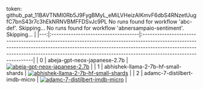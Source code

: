 token:  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
No runs found for workflow 'abc-def'. Skipping...
No runs found for workflow 'abnersampaio-sentiment'. Skipping...
                                                                                                                                                                                                                   |
|---:|:------------------------------------|:---------------------------------------------------------------------------------------------------------------------------------------------------------------------------------------------------------------------------------------------------------------------------|
|  0 | abeja-gpt-neox-japanese-2.7b        | [![abeja-gpt-neox-japanese-2.7b](https://github.com/Konjarla-Vindya/son-azureml-oss-models/actions/workflows/abeja-gpt-neox-japanese-2.7b.yml/badge.svg)](https://github.com/Konjarla-Vindya/son-azureml-oss-models/actions/runs/6109946717/job/16581975259)               |
|  1 | abhishek-llama-2-7b-hf-small-shards | [![abhishek-llama-2-7b-hf-small-shards](https://github.com/Konjarla-Vindya/son-azureml-oss-models/actions/workflows/abhishek-llama-2-7b-hf-small-shards.yml/badge.svg)](https://github.com/Konjarla-Vindya/son-azureml-oss-models/actions/runs/6143705785/job/16667684281) |
|  2 | adamc-7-distilbert-imdb-micro       | [![adamc-7-distilbert-imdb-micro](https://github.com/Konjarla-Vindya/son-azureml-oss-models/actions/workflows/adamc-7-distilbert-imdb-micro.yml/badge.svg)](https://github.com/Konjarla-Vindya/son-azureml-oss-models/actions/runs/6107402262/job/16574323348)             |
